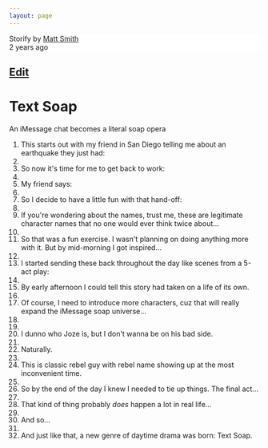 ```yaml
---
layout: page
---
```


<script>
(function () {
    var link = document.createElement('link');
    link.rel = 'stylesheet';
    link.href = '../src/text-soap.css';
    document.head.appendChild(link);
})();
</script>
<style>
.masthead,
.page-title ,
footer {
    display: none !important;
}
</style>

<div id="story">
    <div did="text-soap-opera" class="s-story false">
        <div class="s-header">
            <div class="s-header-top" style="background-color: rgb(255, 255, 255);">
                <div class="s-info">
                    <div class="s-author"><span>Storify</span> by  
                        <a href="../../"><span class="s-author-name" style="color: #222;">Matt Smith</span></a>
                    </div>
                    <div class="s-published">2 years ago</div>
                    <div class="s-clear"></div>
                </div>
            </div>
            <h2 class="s-section hidden"><a class="name"></a><a href="#" class="edit">Edit</a></h2>
            <h1 class="s-title emojify">Text Soap</h1>
            <p class="s-description emojify">An iMessage chat becomes a literal soap opera</p>
            <div class="s-clear"></div>
        </div>
        <ol class="s-elements">
            <li data-eid="ffa6fc200b9a8fc43d5ee4f3" data-type="text" data-source="storify" data-permalink="https://storify.com/stories/575b53c16f7309830a19cac3/elements/589c129ec8540b40466a18b0edf9a67e" class="s-element s-element-text">
                <div class="s-element-container">
                    <div class="s-element-content s-text emojify">This starts out with my friend in San Diego telling me about an earthquake they just had:</div>
                </div>
            </li>
            <li data-eid="b6cd976f301660e1315272b7" data-type="image" data-source="Imgur" data-permalink="http://i.imgur.com/MJjFO5u.png" class="s-element s-element-image">
                <div class="s-element-container">
                    <div class="s-element-content s-image">
                        <div class="s-image-content">
                            <img src="../src/ts-1.png" alt="">
                        </div>
                        <div class="s-clear"></div>
                    </div>
                </div>
            </li>
            <li data-eid="8de73c7d97e5a29ee3ccaaca" data-type="text" data-source="storify" data-permalink="https://storify.com/stories/575b53c16f7309830a19cac3/elements/7b34880814c5fe33407745234946ec25" class="s-element s-element-text">
                <div class="s-element-container">
                    <div class="s-element-content s-text emojify">So now it's time for me to get back to work:</div>
                </div>
            </li>
            <li data-eid="91dcccbe3b3271a7ca06f97c" data-type="image" data-source="Imgur" data-permalink="http://i.imgur.com/6n1vETp.png" class="s-element s-element-image">
                <div class="s-element-container">
                    <div class="s-element-content s-image">
                        <div class="s-image-content">
                            <img src="../src/ts-2.png" alt="">
                        </div>
                        <div class="s-clear"></div>
                    </div>
                </div>
            </li>
            <li data-eid="1ae59183851fff24d5cb3b0a" data-type="text" data-source="storify" data-permalink="https://storify.com/stories/575b53c16f7309830a19cac3/elements/5ec7c394a91dcc274b8377cfdc96620b" class="s-element s-element-text">
                <div class="s-element-container">
                    <div class="s-element-content s-text emojify">My friend says:</div>
                </div>
            </li>
            <li data-eid="199acf021d33ff835f501f48" data-type="image" data-source="Imgur" data-permalink="http://i.imgur.com/rcnBbeY.png" class="s-element s-element-image">
                <div class="s-element-container">
                    <div class="s-element-content s-image">
                        <div class="s-image-content">
                            <img src="../src/ts-3.png" alt="">
                        </div>
                        <div class="s-clear"></div>
                    </div>
                </div>
            </li>
            <li data-eid="de3aba00ca34c490e0c78b21" data-type="text" data-source="storify" data-permalink="https://storify.com/stories/575b53c16f7309830a19cac3/elements/955cbc6ed0d7bd6508365ae15a82665c" class="s-element s-element-text">
                <div class="s-element-container">
                    <div class="s-element-content s-text emojify">So I decide to have a little fun with that hand-off:</div>
                </div>
            </li>
            <li data-eid="c01fa4d6449a640c09e2ebf0" data-type="image" data-source="Imgur" data-permalink="http://i.imgur.com/EpajVei.png" class="s-element s-element-image">
                <div class="s-element-container">
                    <div class="s-element-content s-image">
                        <div class="s-image-content">
                            <img src="../src/ts-4.png" alt="">
                        </div>
                        <div class="s-clear"></div>
                    </div>
                </div>
            </li>
            <li data-eid="739db82a01b4f5162da6ba0b" data-type="text" data-source="storify" data-permalink="https://storify.com/stories/575b53c16f7309830a19cac3/elements/308614ac8ceb33e2e27c2a82937d3e79" class="s-element s-element-text">
                <div class="s-element-container">
                    <div class="s-element-content s-text emojify">If you're wondering about the names, trust me, these are legitimate character names that no one would ever think twice about...</div>
                </div>
            </li>
            <li data-eid="d089ae6de42e9017d34299ac" data-type="image" data-source="Imgur" data-permalink="http://i.imgur.com/cQZO0uH.png" class="s-element s-element-image">
                <div class="s-element-container">
                    <div class="s-element-content s-image">
                        <div class="s-image-content">
                            <img src="../src/ts-5.png" alt="">
                        </div>
                        <div class="s-clear"></div>
                    </div>
                </div>
            </li>
            <li data-eid="93da593580f312aee35fda41" data-type="text" data-source="storify" data-permalink="https://storify.com/stories/575b53c16f7309830a19cac3/elements/9910536e04aff37668c117bf14ff53e9" class="s-element s-element-text">
                <div class="s-element-container">
                    <div class="s-element-content s-text emojify">So that was a fun exercise. I wasn't planning on doing anything more with it. But by mid-morning I got inspired...</div>
                </div>
            </li>
            <li data-eid="db7294b8ad462efbfda2b907" data-type="image" data-source="Imgur" data-permalink="http://i.imgur.com/RR5sFir.png" class="s-element s-element-image">
                <div class="s-element-container">
                    <div class="s-element-content s-image">
                        <div class="s-image-content">
                            <img src="../src/ts-6.png" alt="">
                        </div>
                        <div class="s-clear"></div>
                    </div>
                </div>
            </li>
            <li data-eid="c21c68f8288c48218f3d50b0" data-type="text" data-source="storify" data-permalink="https://storify.com/stories/575b53c16f7309830a19cac3/elements/335788536e2f01ddc84fad4cb5fd3481" class="s-element s-element-text">
                <div class="s-element-container">
                    <div class="s-element-content s-text emojify">I started sending these back throughout the day like scenes from a 5-act play:</div>
                </div>
            </li>
            <li data-eid="88c48b0ecaa7cf466d8d0ca1" data-type="image" data-source="Imgur" data-permalink="http://i.imgur.com/T9nu5JK.png" class="s-element s-element-image">
                <div class="s-element-container">
                    <div class="s-element-content s-image">
                        <div class="s-image-content">
                            <img src="../src/ts-7.png" alt="">
                        </div>
                        <div class="s-clear"></div>
                    </div>
                </div>
            </li>
            <li data-eid="86f7be9034182cd33dc3c3cc" data-type="text" data-source="storify" data-permalink="https://storify.com/stories/575b53c16f7309830a19cac3/elements/799d4118fe85d4c31f1b692b7bfe6fd8" class="s-element s-element-text">
                <div class="s-element-container">
                    <div class="s-element-content s-text emojify">By early afternoon I could tell this story had taken on a life of its own.</div>
                </div>
            </li>
            <li data-eid="14b87f420db6ea402e802c9f" data-type="image" data-source="Imgur" data-permalink="http://i.imgur.com/Q6as4uh.png" class="s-element s-element-image">
                <div class="s-element-container">
                    <div class="s-element-content s-image">
                        <div class="s-image-content">
                            <img src="../src/ts-8.png" alt="">
                        </div>
                        <div class="s-clear"></div>
                    </div>
                </div>
            </li>
            <li data-eid="de59a4b2ce3f9777b82a7bea" data-type="text" data-source="storify" data-permalink="https://storify.com/stories/575b53c16f7309830a19cac3/elements/1f42f659318de11c95bb0fa77217ac5c" class="s-element s-element-text">
                <div class="s-element-container">
                    <div class="s-element-content s-text emojify">Of course, I need to introduce more characters, cuz that will really expand the iMessage soap universe...</div>
                </div>
            </li>
            <li data-eid="a0d96657d421eb88cbc4fac2" data-type="image" data-source="Imgur" data-permalink="http://i.imgur.com/Inc9HMz.png" class="s-element s-element-image">
                <div class="s-element-container">
                    <div class="s-element-content s-image">
                        <div class="s-image-content">
                            <img src="../src/ts-9.png" alt="">
                        </div>
                        <div class="s-clear"></div>
                    </div>
                </div>
            </li>
            <li data-eid="7dce877aeb905d0fecaf8cd2" data-type="image" data-source="Imgur" data-permalink="http://i.imgur.com/xlveeaW.png" class="s-element s-element-image">
                <div class="s-element-container">
                    <div class="s-element-content s-image">
                        <div class="s-image-content">
                            <img src="../src/ts-10.png" alt="">
                        </div>
                        <div class="s-clear"></div>
                    </div>
                </div>
            </li>
            <li data-eid="c0767118b06de900636ab335" data-type="text" data-source="storify" data-permalink="https://storify.com/stories/575b53c16f7309830a19cac3/elements/25ccd53b9c7d8acb9053d80e473ed90e" class="s-element s-element-text">
                <div class="s-element-container">
                    <div class="s-element-content s-text emojify">I dunno who Joze is, but I don't wanna be on his bad side.</div>
                </div>
            </li>
            <li data-eid="dcfe2641b5a501a38f02a89a" data-type="image" data-source="Imgur" data-permalink="http://i.imgur.com/9Q1W3jw.png" class="s-element s-element-image">
                <div class="s-element-container">
                    <div class="s-element-content s-image">
                        <div class="s-image-content">
                            <img src="../src/ts-11.png" alt="">
                        </div>
                        <div class="s-clear"></div>
                    </div>
                </div>
            </li>
            <li data-eid="73d7a28279de240182976f6a" data-type="text" data-source="storify" data-permalink="https://storify.com/stories/575b53c16f7309830a19cac3/elements/c20f86744fc181a66e5f67b07d15ea5e" class="s-element s-element-text">
                <div class="s-element-container">
                    <div class="s-element-content s-text emojify">Naturally.</div>
                </div>
            </li>
            <li data-eid="b380ad69223677a5da0d43fd" data-type="image" data-source="Imgur" data-permalink="http://i.imgur.com/Bx5TleU.png" class="s-element s-element-image">
                <div class="s-element-container">
                    <div class="s-element-content s-image">
                        <div class="s-image-content">
                            <img src="../src/ts-12.png" alt="">
                        </div>
                        <div class="s-clear"></div>
                    </div>
                </div>
            </li>
            <li data-eid="6b85f1c4e8b36a7a223e4103" data-type="text" data-source="storify" data-permalink="https://storify.com/stories/575b53c16f7309830a19cac3/elements/f01494a8bbbd0e6408146a100a0c16d5" class="s-element s-element-text">
                <div class="s-element-container">
                    <div class="s-element-content s-text emojify">This is classic rebel guy with rebel name showing up at the most inconvenient time. </div>
                </div>
            </li>
            <li data-eid="7ed25501c04cd799228d1436" data-type="image" data-source="Imgur" data-permalink="http://i.imgur.com/t7Kvuva.png" class="s-element s-element-image">
                <div class="s-element-container">
                    <div class="s-element-content s-image">
                        <div class="s-image-content">
                            <img src="../src/ts-13.png" alt="">
                        </div>
                        <div class="s-clear"></div>
                    </div>
                </div>
            </li>
            <li data-eid="a474851e4a103ff2fe82bd04" data-type="text" data-source="storify" data-permalink="https://storify.com/stories/575b53c16f7309830a19cac3/elements/81d7db66129df729a86e8f818629aaf4" class="s-element s-element-text">
                <div class="s-element-container">
                    <div class="s-element-content s-text emojify">So by the end of the day I knew I needed to tie up things. The final act...</div>
                </div>
            </li>
            <li data-eid="ae6c1e202af721bd44db8bef" data-type="image" data-source="Imgur" data-permalink="http://i.imgur.com/IDXhecu.png" class="s-element s-element-image">
                <div class="s-element-container">
                    <div class="s-element-content s-image">
                        <div class="s-image-content">
                            <img src="../src/ts-14.png" alt="">
                        </div>
                        <div class="s-clear"></div>
                    </div>
                </div>
            </li>
            <li data-eid="ed75bca2a3d8f620b429cb3f" data-type="text" data-source="storify" data-permalink="https://storify.com/stories/575b53c16f7309830a19cac3/elements/8f7413547dc079d7ed710e20eb2a9412" class="s-element s-element-text">
                <div class="s-element-container">
                    <div class="s-element-content s-text emojify">That kind of thing probably <i>does </i>happen a lot in real life...</div>
                </div>
            </li>
            <li data-eid="2afbe604ed5ab2dba925230b" data-type="image" data-source="Imgur" data-permalink="http://i.imgur.com/G52NJLZ.png" class="s-element s-element-image">
                <div class="s-element-container">
                    <div class="s-element-content s-image">
                        <div class="s-image-content">
                            <img src="../src/ts-15.png" alt="">
                        </div>
                        <div class="s-clear"></div>
                    </div>
                </div>
            </li>
            <li data-eid="1ea35a0fa8a79263b0b702b5" data-type="text" data-source="storify" data-permalink="https://storify.com/stories/575b53c16f7309830a19cac3/elements/c55b0953e205a634f64b37b4dd640af4" class="s-element s-element-text">
                <div class="s-element-container">
                    <div class="s-element-content s-text emojify">And so...</div>
                </div>
            </li>
            <li data-eid="4cee06e83d172a9d5e357060" data-type="image" data-source="Imgur" data-permalink="http://i.imgur.com/clqNjde.png" class="s-element s-element-image">
                <div class="s-element-container">
                    <div class="s-element-content s-image">
                        <div class="s-image-content">
                            <img src="../src/ts-16.png" alt="">
                        </div>
                        <div class="s-clear"></div>
                    </div>
                </div>
            </li>
            <li data-eid="d4537b3fb07d355c6e50fcb8" data-type="text" data-source="storify" data-permalink="https://storify.com/stories/575b53c16f7309830a19cac3/elements/91bc633089053426ba10bbfb0a9a0ca1" class="s-element s-element-text">
                <div class="s-element-container">
                    <div class="s-element-content s-text emojify">And just like that, a new genre of daytime drama was born: Text Soap.</div>
                </div>
            </li>
        </ol>
    </div>
</div>